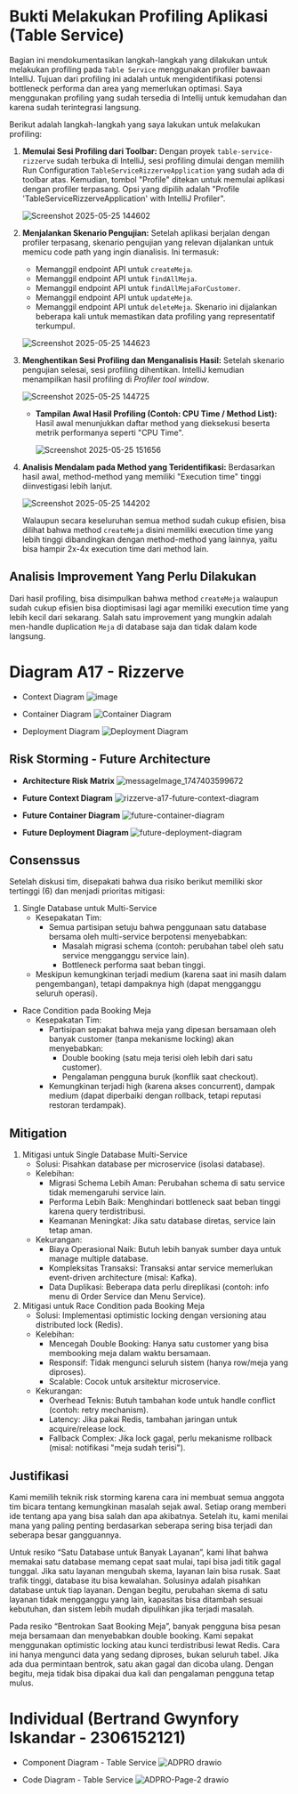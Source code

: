 # Bukti Melakukan Profiling Aplikasi (Table Service)

Bagian ini mendokumentasikan langkah-langkah yang dilakukan untuk melakukan profiling pada `Table Service` menggunakan profiler bawaan IntelliJ. Tujuan dari profiling ini adalah untuk mengidentifikasi potensi bottleneck performa dan area yang memerlukan optimasi. Saya menggunakan profiling yang sudah tersedia di Intellij untuk kemudahan dan karena sudah terintegrasi langsung.

Berikut adalah langkah-langkah yang saya lakukan untuk melakukan profiling:

1.  **Memulai Sesi Profiling dari Toolbar:**
    Dengan proyek `table-service-rizzerve` sudah terbuka di IntelliJ, sesi profiling dimulai dengan memilih Run Configuration `TableServiceRizzerveApplication` yang sudah ada di toolbar atas. Kemudian, tombol "Profile" ditekan untuk memulai aplikasi dengan profiler terpasang. Opsi yang dipilih adalah "Profile 'TableServiceRizzerveApplication' with IntelliJ Profiler".
    
    ![Screenshot 2025-05-25 144602](https://github.com/user-attachments/assets/8aefc58a-b545-457f-8c0a-2463a5c60b89)

2.  **Menjalankan Skenario Pengujian:**
    Setelah aplikasi berjalan dengan profiler terpasang, skenario pengujian yang relevan dijalankan untuk memicu code path yang ingin dianalisis. Ini termasuk:
    *   Memanggil endpoint API untuk `createMeja`.
    *   Memanggil endpoint API untuk `findAllMeja`.
    *   Memanggil endpoint API untuk `findAllMejaForCustomer`.
    *   Memanggil endpoint API untuk `updateMeja`.
    *   Memanggil endpoint API untuk `deleteMeja`.
        Skenario ini dijalankan beberapa kali untuk memastikan data profiling yang representatif terkumpul.
        
    ![Screenshot 2025-05-25 144623](https://github.com/user-attachments/assets/2e96c81d-0233-4cd7-8cd2-34b3a9988cfe)


3.  **Menghentikan Sesi Profiling dan Menganalisis Hasil:**
    Setelah skenario pengujian selesai, sesi profiling dihentikan. IntelliJ kemudian menampilkan hasil profiling di *Profiler tool window*.
    
    ![Screenshot 2025-05-25 144725](https://github.com/user-attachments/assets/bd1bba9b-4a37-4f40-86fa-df16a93dc093)


    *   **Tampilan Awal Hasil Profiling (Contoh: CPU Time / Method List):**
        Hasil awal menunjukkan daftar method yang dieksekusi beserta metrik performanya seperti "CPU Time".

        ![Screenshot 2025-05-25 151656](https://github.com/user-attachments/assets/01542834-6c1e-49ca-b4ca-43efa488b4b6)


4.  **Analisis Mendalam pada Method yang Teridentifikasi:**
    Berdasarkan hasil awal, method-method yang memiliki "Execution time" tinggi diinvestigasi lebih lanjut.

    ![Screenshot 2025-05-25 144202](https://github.com/user-attachments/assets/089d380c-8838-4088-81f2-3cf1ddeef47e)

    Walaupun secara keseluruhan semua method sudah cukup efisien, bisa dilihat bahwa method `createMeja` disini memiliki execution time yang lebih tinggi dibandingkan dengan method-method yang lainnya, yaitu bisa hampir 2x-4x execution time dari method lain.

## Analisis Improvement Yang Perlu Dilakukan

Dari hasil profiling, bisa disimpulkan bahwa method `createMeja`  walaupun sudah cukup efisien bisa dioptimisasi lagi agar memiliki execution time yang lebih kecil dari sekarang. Salah satu improvement yang mungkin adalah men-handle duplication `Meja` di database saja dan tidak dalam kode langsung.

# Diagram A17 - Rizzerve
- Context Diagram
![image](https://github.com/user-attachments/assets/ffed3051-0812-4910-a090-19e41b8d4acb)

- Container Diagram
![Container Diagram](https://github.com/user-attachments/assets/43eea529-a781-4aa7-bc13-d88d1942598a)

- Deployment Diagram
![Deployment Diagram](https://github.com/user-attachments/assets/08b16e3f-c5ba-4752-aedc-7bc5eb85909e)

## Risk Storming - Future Architecture
- **Architecture Risk Matrix**
![messageImage_1747403599672](https://github.com/user-attachments/assets/9bfb378f-89e0-40c1-b11f-d9d36b3c38e9)

- **Future Context Diagram**
![rizzerve-a17-future-context-diagram](https://github.com/user-attachments/assets/5773394f-42ed-4b89-a84d-f74f403ee8e7)

- **Future Container Diagram**
![future-container-diagram](https://github.com/user-attachments/assets/27d2c8f4-e29a-4abf-ab9f-c43fd8eae4f3)

- **Future Deployment Diagram**
![future-deployment-diagram](https://github.com/user-attachments/assets/47d7de77-6b4e-4cb3-8d76-15d35ea57556)

## Consenssus
Setelah diskusi tim, disepakati bahwa dua risiko berikut memiliki skor tertinggi (6) dan menjadi prioritas mitigasi:
1. Single Database untuk Multi-Service
    * Kesepakatan Tim:
        * Semua partisipan setuju bahwa penggunaan satu database bersama oleh multi-service berpotensi menyebabkan:
            * Masalah migrasi schema (contoh: perubahan tabel oleh satu service mengganggu service lain).
            * Bottleneck performa saat beban tinggi.
    * Meskipun kemungkinan terjadi medium (karena saat ini masih dalam pengembangan), tetapi dampaknya high (dapat mengganggu seluruh operasi).

* Race Condition pada Booking Meja
    * Kesepakatan Tim:
        * Partisipan sepakat bahwa meja yang dipesan bersamaan oleh banyak customer (tanpa mekanisme locking) akan menyebabkan:
            * Double booking (satu meja terisi oleh lebih dari satu customer).
            * Pengalaman pengguna buruk (konflik saat checkout).
        * Kemungkinan terjadi high (karena akses concurrent), dampak medium (dapat diperbaiki dengan rollback, tetapi reputasi restoran terdampak).

## Mitigation
1. Mitigasi untuk Single Database Multi-Service
    * Solusi: Pisahkan database per microservice (isolasi database).
    * Kelebihan:
        - Migrasi Schema Lebih Aman: Perubahan schema di satu service tidak memengaruhi service lain.
        - Performa Lebih Baik: Menghindari bottleneck saat beban tinggi karena query terdistribusi.
        - Keamanan Meningkat: Jika satu database diretas, service lain tetap aman.
    * Kekurangan:
        - Biaya Operasional Naik: Butuh lebih banyak sumber daya untuk manage multiple database.
        - Kompleksitas Transaksi: Transaksi antar service memerlukan event-driven architecture (misal: Kafka).
        - Data Duplikasi: Beberapa data perlu direplikasi (contoh: info menu di Order Service dan Menu Service).
2. Mitigasi untuk Race Condition pada Booking Meja
    * Solusi: Implementasi optimistic locking dengan versioning atau distributed lock (Redis).
    * Kelebihan:
        - Mencegah Double Booking: Hanya satu customer yang bisa membooking meja dalam waktu bersamaan.
        - Responsif: Tidak mengunci seluruh sistem (hanya row/meja yang diproses).
        - Scalable: Cocok untuk arsitektur microservice.
    * Kekurangan:
        - Overhead Teknis: Butuh tambahan kode untuk handle conflict (contoh: retry mechanism).
        - Latency: Jika pakai Redis, tambahan jaringan untuk acquire/release lock.
        - Fallback Complex: Jika lock gagal, perlu mekanisme rollback (misal: notifikasi "meja sudah terisi").

## Justifikasi
Kami memilih teknik risk storming karena cara ini membuat semua anggota tim bicara tentang kemungkinan masalah sejak awal. Setiap orang memberi ide tentang apa yang bisa salah dan apa akibatnya. Setelah itu, kami menilai mana yang paling penting berdasarkan seberapa sering bisa terjadi dan seberapa besar gangguannya.

Untuk resiko “Satu Database untuk Banyak Layanan”, kami lihat bahwa memakai satu database memang cepat saat mulai, tapi bisa jadi titik gagal tunggal. Jika satu layanan mengubah skema, layanan lain bisa rusak. Saat trafik tinggi, database itu bisa kewalahan. Solusinya adalah pisahkan database untuk tiap layanan. Dengan begitu, perubahan skema di satu layanan tidak mengganggu yang lain, kapasitas bisa ditambah sesuai kebutuhan, dan sistem lebih mudah dipulihkan jika terjadi masalah.

Pada resiko “Bentrokan Saat Booking Meja”, banyak pengguna bisa pesan meja bersamaan dan menyebabkan double booking. Kami sepakat menggunakan optimistic locking atau kunci terdistribusi lewat Redis. Cara ini hanya mengunci data yang sedang diproses, bukan seluruh tabel. Jika ada dua permintaan bentrok, satu akan gagal dan dicoba ulang. Dengan begitu, meja tidak bisa dipakai dua kali dan pengalaman pengguna tetap mulus.

# Individual (Bertrand Gwynfory Iskandar - 2306152121)
- Component Diagram - Table Service
![ADPRO drawio](https://github.com/user-attachments/assets/8fa5a27f-3290-4a89-89ed-e9f51bd49049)

- Code Diagram - Table Service
![ADPRO-Page-2 drawio](https://github.com/user-attachments/assets/2a5ac5c4-0a17-4ea1-a3dd-7463ad3d3162)
